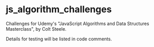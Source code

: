 # js_algorithm_challenges
Challenges for Udemy's "JavaScript Algorithms and Data Structures Masterclass", by Colt Steele.

Details for testing will be listed in code comments.
